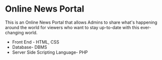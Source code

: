 # Online News Portal
This is an Online News Portal that allows Admins to share what's happening around the world for viewers who want to stay up-to-date with this ever-changing world.
- Front End - HTML, CSS
- Database- DBMS
- Server Side Scripting Language- PHP
